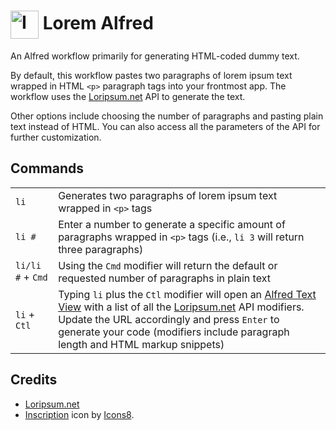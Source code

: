 # <img src='https://img.icons8.com/stickers/100/inscription.png' width='45' align='center' alt='Inscription icon'> Lorem Alfred

An Alfred workflow primarily for generating HTML-coded dummy text.

By default, this workflow pastes two paragraphs of lorem ipsum text wrapped in HTML `<p>` paragraph tags into your frontmost app. The workflow uses the [Loripsum.net](https://loripsum.net) API to generate the text.

Other options include choosing the number of paragraphs and pasting plain text instead of HTML. You can also access all the parameters of the API for further customization.

## Commands
|  |  |
|--|--|
|`li`|Generates two paragraphs of lorem ipsum text wrapped in `<p>` tags|
|`li #`|Enter a number to generate a specific amount of paragraphs wrapped in `<p>` tags (i.e., `li 3` will return three paragraphs)|
|`li/li #` + `Cmd`|Using the `Cmd` modifier will return the default or requested number of paragraphs in plain text|
|`li` + `Ctl`|Typing `li` plus the `Ctl` modifier will open an [Alfred Text View](https://www.alfredapp.com/help/workflows/user-interface/text/) with a list of all the [Loripsum.net](https://loripsum.net) API modifiers. Update the URL accordingly and press `Enter` to generate your code (modifiers include paragraph length and HTML markup snippets)|

## Credits
- [Loripsum.net](https://loripsum.net)
- [Inscription](https://icons8.com/icon/rvCy4MQeqqcx/inscription) icon by [Icons8](https://icons8.com).
